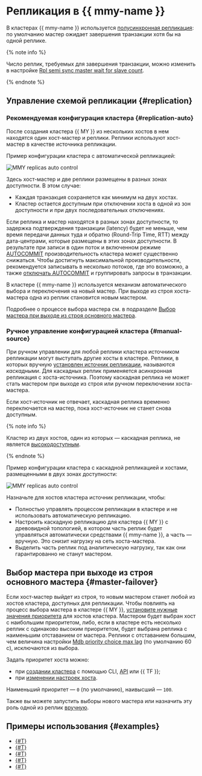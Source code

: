 # Репликация в {{ mmy-name }}

В кластерах {{ mmy-name }} используется [полусинхронная репликация](https://dev.mysql.com/doc/refman/5.7/en/replication-semisync.html): по умолчанию мастер ожидает завершения транзакции хотя бы на одной реплике.

{% note info %}

Число реплик, требуемых для завершения транзакции, можно изменить в настройке [Rpl semi sync master wait for slave count](settings-list.md#setting-rpl-wait-slave-count).

{% endnote %}

## Управление схемой репликации {#replication}

### Рекомендуемая конфигурация кластера {#replication-auto}


После создания кластера {{ MY }} из нескольких хостов в нем находятся один хост-мастер и реплики. Реплики используют хост-мастер в качестве источника репликации.

Пример конфигурации кластера с автоматической репликацией:

![MMY replicas auto control](../../_assets/mdb/mmy-replicas-auto.svg)

Здесь хост-мастер и две реплики размещены в разных зонах доступности. В этом случае:

* Каждая транзакция сохраняется как минимум на двух хостах.
* Кластер остается доступным при отключении хоста в одной из зон доступности и при двух последовательных отключениях.

Если реплика и мастер находятся в разных зонах доступности, то задержка подтверждения транзакции (latency) будет не меньше, чем время передачи данных туда и обратно (Round-Trip Time, RTT) между дата-центрами, которые размещены в этих зонах доступности. В результате при записи в один поток и включенном режиме [AUTOCOMMIT](https://dev.mysql.com/doc/refman/8.0/en/server-system-variables.html#sysvar_autocommit) производительность кластера может существенно снижаться. Чтобы достигнуть максимальной производительности, рекомендуется записывать в несколько потоков, где это возможно, а также [отключать AUTOCOMMIT](https://dev.mysql.com/doc/refman/8.0/en/commit.html) и группировать запросы в транзакции.

В кластере {{ mmy-name }} используется механизм автоматического выбора и переключения на новый мастер. При выходе из строя хоста-мастера одна из реплик становится новым мастером.

Подробнее о процессе выбора мастера см. в подразделе [Выбор мастера при выходе из строя основного мастера](#master-failover).

### Ручное управление конфигурацией кластера {#manual-source}

При ручном управлении для любой реплики кластера источником репликации могут выступать другие хосты в кластере. Реплики, в которых вручную [установлен источник репликации](../operations/hosts.md#update), называются _каскадными_. Для каскадных реплик применяется асинхронная репликация с хоста-источника. Поэтому каскадная реплика не может стать мастером при выходе из строя или ручном переключении хоста-мастера.

Если хост-источник не отвечает, каскадная реплика временно переключается на мастер, пока хост-источник не станет снова доступным.

{% note info %}

Кластер из двух хостов, один из которых — каскадная реплика, не является [высокодоступным](high-availability.md).

{% endnote %}

Пример конфигурации кластера с каскадной репликацией и хостами, размещенными в двух зонах доступности:

![MMY replicas auto control](../../_assets/mdb/mmy-cascade-replicas.svg)

Назначьте для хостов кластера источник репликации, чтобы:

- Полностью управлять процессом репликации в кластере и не использовать автоматическую репликацию.
- Настроить каскадную репликацию для кластера {{ MY }} с древовидной топологией, в котором часть реплик будет управляться автоматически средствами {{ mmy-name }}, а часть — вручную. Это снизит нагрузку на сеть хоста-мастера.
- Выделить часть реплик под аналитическую нагрузку, так как они гарантированно не станут мастером.

## Выбор мастера при выходе из строя основного мастера {#master-failover}

Если хост-мастер выйдет из строя, то новым мастером станет любой из хостов кластера, доступных для репликации. Чтобы повлиять на процесс выбора мастера в кластере {{ MY }}, [установите нужные значения приоритета](../operations/hosts.md#update) для хостов кластера. Мастером будет выбран хост с наибольшим приоритетом, либо, если в кластере есть несколько реплик с одинаково высоким приоритетом, будет выбрана реплика с наименьшим отставанием от мастера. Реплики с отставанием большим, чем величина настройки [Mdb priority choice max lag](settings-list.md#setting-mdb-priority-choice-max-lag) (по умолчанию 60 с), исключаются из выбора.

Задать приоритет хоста можно:

* при [создании кластера](../operations/cluster-create.md) с помощью CLI, [API](../../glossary/rest-api.md) или {{ TF }};
* при [изменении настроек хоста](../operations/hosts.md#update).

Наименьший приоритет — `0` (по умолчанию), наивысший — `100`.

Также вы можете запустить выборы нового мастера или назначить эту роль одной из реплик [вручную](../operations/update.md#start-manual-failover).

## Примеры использования {#examples}

* [{#T}](../tutorials/cdc-data-transfer.md)
* [{#T}](../tutorials/mmy-to-mgp.md)
* [{#T}](../tutorials/mmy-to-mysql-migration.md)
* [{#T}](../tutorials/mpg-to-mmy.md)
* [{#T}](../tutorials/mysql-to-clickhouse.md)
